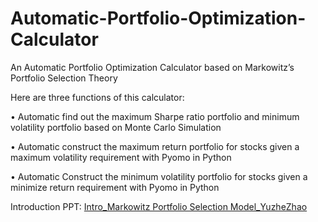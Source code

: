# Automatic-Portfolio-Optimization-Calculator
An Automatic Portfolio Optimization Calculator based on Markowitz’s Portfolio Selection Theory

Here are three functions of this calculator:

•	Automatic find out the maximum Sharpe ratio portfolio and minimum volatility portfolio based on Monte Carlo Simulation

•	Automatic construct the maximum return portfolio for stocks given a maximum volatility requirement with Pyomo in Python

•	Automatic Construct the minimum volatility portfolio for stocks given a minimize return requirement with Pyomo in Python

Introduction PPT: [Intro_Markowitz Portfolio Selection Model_YuzheZhao](https://github.com/Rachelyuzhe/Automatic-Portfolio-Optimization-Calculator/blob/main/Intro_Markowitz%20Portfolio%20Selection%20Model_YuzheZhao.pdf)
